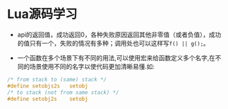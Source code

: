 # Lua源码学习

* api的返回值，成功返回0，各种失败原因返回其他非零值（或者负值），成功的值只有一个，失败的情况有多种；调用处也可以这样写`f() || g();`。

* 一个函数在多个场景下有不同的用法,可以使用宏来给函数定义多个名字,在不同的场景使用不同的名字以使代码更加清晰易懂.如:

```C
/* from stack to (same) stack */
#define setobjs2s	setobj
/* to stack (not from same stack) */
#define setobj2s	setobj
```
